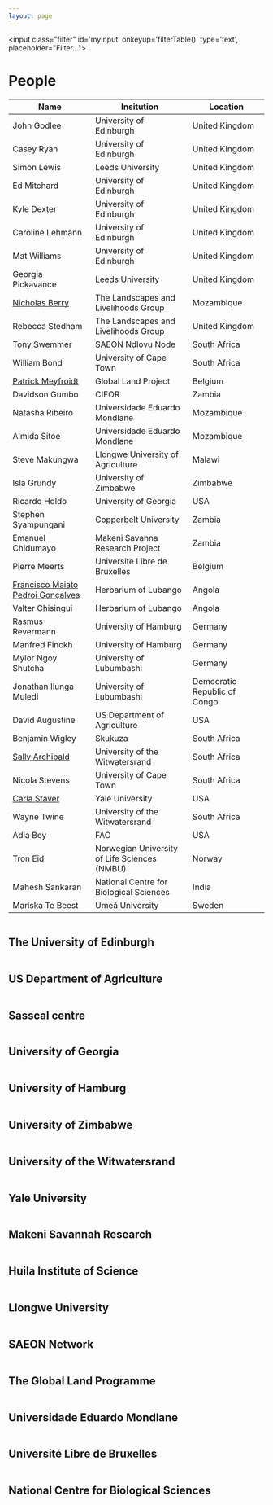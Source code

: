 ```yaml
---
layout: page
---
```


<input class="filter" id='myInput' onkeyup='filterTable()' type='text', placeholder="Filter...">

<script src="{{ site.baseurl }}/scripts/filter_table.js"></script>
<script src="{{ site.baseurl }}/scripts/jquery.tablesorter.js"></script>
<script src="{{ site.baseurl }}/scripts/masonry.pkgd.min.js"></script>

<script>
    $(function(){
      $("#myTable").tablesorter({ sortList: [[0,0]],
     		headerTemplate: '{content}{icon}' });
    });
</script>

<script>
$('.grid').masonry({
  // options
  itemSelector: '.grid-item',
	percentPosition: true,
	columnWidth: '.grid-sizer'
});
</script>

# People


<table class="people tablesorter" id="myTable">
	<thead>
	<tr id='tableHeader'>
		 <th>Name</th>
		 <th>Insitution</th>
		 <th>Location</th>
	 </tr>
	</thead>
	<tbody id='tableBody'>
	 <tr>
		 <td>John Godlee</td>
		 <td>University of Edinburgh</td>
		 <td>United Kingdom</td>
	 </tr>
	 <tr>
		 <td>Casey Ryan</td>
		 <td>University of Edinburgh</td>
		 <td>United Kingdom</td>
	 </tr>
	 <tr>
		 <td>Simon Lewis</td>
		 <td>Leeds University</td>
		 <td>United Kingdom</td>
	 </tr>
	 <tr>
		 <td>Ed Mitchard</td>
		 <td>University of Edinburgh</td>
		 <td>United Kingdom</td>
	 </tr>
	 <tr>
		 <td>Kyle Dexter</td>
		 <td>University of Edinburgh</td>
		 <td>United Kingdom</td>
	 </tr>
	 <tr>
		 <td>Caroline Lehmann</td>
		 <td>University of Edinburgh</td>
		 <td>United Kingdom</td>
	 </tr>
	 <tr>
		 <td>Mat Williams</td>
		 <td>University of Edinburgh</td>
		 <td>United Kingdom</td>
	 </tr>
	 <tr>
		 <td>Georgia Pickavance</td>
		 <td>Leeds University</td>
		 <td>United Kingdom</td>
	 </tr>
	 <tr>
		 <td><a href="https://www.linkedin.com/in/nicholasberry" target=_blank>Nicholas Berry</a></td>
		 <td>The Landscapes and Livelihoods Group</td>
		 <td>Mozambique</td>
	 </tr>
	 <tr>
		 <td>Rebecca Stedham</td>
		 <td>The Landscapes and Livelihoods Group</td>
		 <td>United Kingdom</td>
	 </tr>
	 <tr>
		 <td>Tony Swemmer</td>
		 <td>SAEON Ndlovu Node</td>
		 <td>South Africa</td>
	 </tr>
	 <tr>
		 <td>William Bond</td>
		 <td>University of Cape Town</td>
		 <td>South Africa</td>
	 </tr>
	 <tr>
		 <td><a href="http://www.climate.be/modx/index.php?id=96" target=_blank>Patrick Meyfroidt</a></td>
		 <td>Global Land Project</td>
		 <td>Belgium</td>
	 </tr>
	 <tr>
		 <td>Davidson Gumbo</td>
		 <td>CIFOR</td>
		 <td>Zambia</td>
	 </tr>
	 <tr>
		 <td>Natasha Ribeiro</td>
		 <td>Universidade Eduardo Mondlane</td>
		 <td>Mozambique</td>
	 </tr>
	 <tr>
		 <td>Almida Sitoe</td>
		 <td>Universidade Eduardo Mondlane</td>
		 <td>Mozambique</td>
	 </tr>
	 <tr>
		 <td>Steve Makungwa</td>
		 <td>Llongwe University of Agriculture</td>
		 <td>Malawi</td>
	 </tr>
	 <tr>
		 <td>Isla Grundy</td>
		 <td>University of Zimbabwe</td>
		 <td>Zimbabwe</td>
	 </tr>
	 <tr>
		 <td>Ricardo Holdo</td>
		 <td>University of Georgia</td>
		 <td>USA</td>
	 </tr>
	 <tr>
		 <td>Stephen Syampungani</td>
		 <td>Copperbelt University</td>
		 <td>Zambia</td>
	 </tr>
	 <tr>
		 <td>Emanuel Chidumayo</td>
		 <td>Makeni Savanna Research Project</td>
		 <td>Zambia</td>
	 </tr>
	 <tr>
		 <td>Pierre Meerts</td>
		 <td>Universite Libre de Bruxelles</td>
		 <td>Belgium</td>
	 </tr>
	 <tr>
		 <td><a href="https://www.researchgate.net/profile/Francisco_Goncalves10?ev=hdr_xprf" target=_blank>Francisco Maiato Pedroi Gonçalves</a></td>
		 <td>Herbarium of Lubango</td>
		 <td>Angola</td>
	 </tr>
	 <tr>
		 <td>Valter Chisingui</td>
		 <td>Herbarium of Lubango</td>
		 <td>Angola</td>
	 </tr>
	 <tr>
		 <td>Rasmus Revermann</td>
		 <td>University of Hamburg</td>
		 <td>Germany</td>
	 </tr>
	 <tr>
		 <td>Manfred Finckh</td>
		 <td>University of Hamburg</td>
		 <td>Germany</td>
	 </tr>
	 <tr>
		 <td>Mylor Ngoy Shutcha</td>
		 <td>University of Lubumbashi</td>
		 <td>Germany</td>
	 </tr>
	 <tr>
		 <td>Jonathan Ilunga Muledi</td>
		 <td>University of Lubumbashi</td>
		 <td>Democratic Republic of Congo</td>
	 </tr>
	 <tr>
		 <td>David Augustine</td>
		 <td>US Department of Agriculture</td>
		 <td>USA</td>
	 </tr>
	 <tr>
		 <td>Benjamin Wigley</td>
		 <td>Skukuza</td>
		 <td>South Africa</td>
	 </tr>
	 <tr>
		 <td><a href="https://www.wits.ac.za/staff/academic-a-z-listing/a/sallyarchibaldwitsacza/" target=_blank>Sally Archibald</a></td>
		 <td>University of the Witwatersrand</td>
		 <td>South Africa</td>
	 </tr>
	 <tr>
		 <td>Nicola Stevens</td>
		 <td>University of Cape Town</td>
		 <td>South Africa</td>
	 </tr>
	 <tr>
		 <td><a href="http://staverlab.yale.edu/" target=_blank>Carla Staver</a></td>
		 <td>Yale University</td>
		 <td>USA</td>
	 </tr>
	 <tr>
		 <td>Wayne Twine</td>
		 <td>University of the Witwatersrand</td>
		 <td>South Africa</td>
	 </tr>
	 <tr>
		 <td>Adia Bey</td>
		 <td>FAO</td>
		 <td>USA</td>
	 </tr>
	 <tr>
		 <td>Tron Eid</td>
		 <td>Norwegian University of Life Sciences (NMBU)</td>
		 <td>Norway</td>
	 </tr>
	 <tr>
		 <td>Mahesh Sankaran</td>
		 <td>National Centre for Biological Sciences</td>
		 <td>India</td>
	 </tr>
	 <tr>
		 <td>Mariska Te Beest</td>
		 <td>Umeå University</td>
		 <td>Sweden</td>
	 </tr>
	</tbody>
 </table>

<div class="grid">
  <div class="grid-item">
		<div class="hovereffect">
      <img src="{{ site.baseurl }}/images/inst_logos/uoe.png" alt=""/>
      <div class="overlay">
			  <h2>The University of Edinburgh</h2>
  	  </div>
    </div>
  </div>
	<div class="grid-item">
		<div class="hovereffect">
      <img src="{{ site.baseurl }}/images/inst_logos/usda.png" alt=""/>
      <div class="overlay">
			  <h2>US Department of Agriculture</h2>
  	  </div>
    </div>
  </div>
	<div class="grid-item">
		<div class="hovereffect">
      <img src="{{ site.baseurl }}/images/inst_logos/sasscal.png" alt=""/>
      <div class="overlay">
			  <h2>Sasscal centre</h2>
  	  </div>
    </div>
  </div>
	<div class="grid-item">
		<div class="hovereffect">
      <img src="{{ site.baseurl }}/images/inst_logos/uga.png" alt=""/>
      <div class="overlay">
			  <h2>University of Georgia</h2>
  	  </div>
    </div>
  </div>
	<div class="grid-item">
		<div class="hovereffect">
      <img src="{{ site.baseurl }}/images/inst_logos/uham.png" alt=""/>
      <div class="overlay">
			  <h2>University of Hamburg</h2>
  	  </div>
    </div>
  </div>
	<div class="grid-item">
		<div class="hovereffect">
      <img src="{{ site.baseurl }}/images/inst_logos/uz.jpg" alt=""/>
      <div class="overlay">
			  <h2>University of Zimbabwe</h2>
  	  </div>
    </div>
  </div>
	<div class="grid-item">
		<div class="hovereffect">
      <img src="{{ site.baseurl }}/images/inst_logos/wits.png" alt=""/>
      <div class="overlay">
			  <h2>University of the Witwatersrand</h2>
  	  </div>
    </div>
  </div>
	<div class="grid-item">
		<div class="hovereffect">
      <img src="{{ site.baseurl }}/images/inst_logos/yale.png" alt=""/>
      <div class="overlay">
			  <h2>Yale University</h2>
  	  </div>
    </div>
  </div>
	<div class="grid-item">
		<div class="hovereffect">
      <img src="{{ site.baseurl }}/images/inst_logos/makeni.png" alt=""/>
      <div class="overlay">
			  <h2>Makeni Savannah Research</h2>
  	  </div>
    </div>
  </div>
	<div class="grid-item">
		<div class="hovereffect">
      <img src="{{ site.baseurl }}/images/inst_logos/isced.png" alt=""/>
      <div class="overlay">
			  <h2>Huila Institute of Science</h2>
  	  </div>
    </div>
  </div>
	<div class="grid-item">
		<div class="hovereffect">
			<img src="{{ site.baseurl }}/images/inst_logos/luanar.png" alt=""/>
			<div class="overlay">
				<h2>Llongwe University</h2>
			</div>
		</div>
	</div>
	<div class="grid-item">
		<div class="hovereffect">
			<img src="{{ site.baseurl }}/images/inst_logos/saeon.jpg" alt=""/>
			<div class="overlay">
				<h2>SAEON Network</h2>
			</div>
		</div>
	</div>
	<div class="grid-item">
		<div class="hovereffect">
			<img src="{{ site.baseurl }}/images/inst_logos/glp.png" alt=""/>
			<div class="overlay">
				<h2>The Global Land Programme</h2>
			</div>
		</div>
	</div>
	<div class="grid-item">
		<div class="hovereffect">
			<img src="{{ site.baseurl }}/images/inst_logos/uem.jpg" alt=""/>
			<div class="overlay">
				<h2>Universidade Eduardo Mondlane</h2>
			</div>
		</div>
	</div>
	<div class="grid-item">
		<div class="hovereffect">
			<img src="{{ site.baseurl }}/images/inst_logos/ulb.jpg" alt=""/>
			<div class="overlay">
				<h2>Université Libre de Bruxelles</h2>
			</div>
		</div>
	</div>
	<div class="grid-item">
		<div class="hovereffect">
			<img src="{{ site.baseurl }}/images/inst_logos/ncbs.png" alt=""/>
			<div class="overlay">
				<h2>National Centre for Biological Sciences</h2>
			</div>
		</div>
	</div>
</div>
